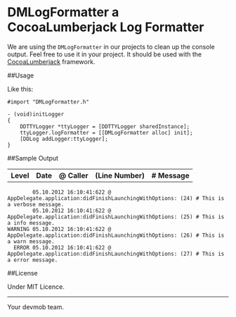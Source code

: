 DMLogFormatter a CocoaLumberjack Log Formatter
==============================================

We are using the `DMLogFormatter` in our projects to clean up the console output. Feel free to use it in your project. It should be used with the [CocoaLumberjack](https://github.com/robbiehanson/CocoaLumberjack) framework.

##Usage

Like this:

    #import "DMLogFormatter.h"

    - (void)initLogger
    {
        DDTTYLogger *ttyLogger = [DDTTYLogger sharedInstance];
        ttyLogger.logFormatter = [[DMLogFormatter alloc] init];
        [DDLog addLogger:ttyLogger];
    }

##Sample Output

<table width="100%">
  <tr>
    <th>Level</th>
    <th>Date</th>
    <th>@ Caller</th>
    <th>(Line Number)</th>
    <th># Message</th>
  </tr>
</table>

            05.10.2012 16:10:41:622 @ AppDelegate.application:didFinishLaunchingWithOptions: (24) # This is a verbose message.
            05.10.2012 16:10:41:622 @ AppDelegate.application:didFinishLaunchingWithOptions: (25) # This is a info message.
    WARNING 05.10.2012 16:10:41:622 @ AppDelegate.application:didFinishLaunchingWithOptions: (26) # This is a warn message.
      ERROR 05.10.2012 16:10:41:622 @ AppDelegate.application:didFinishLaunchingWithOptions: (27) # This is a error message.

##License

Under MIT Licence.

---

Your devmob team.